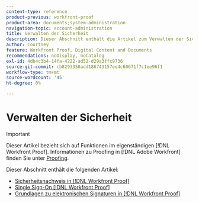 ```yaml
---
content-type: reference
product-previous: workfront-proof
product-area: documents;system-administration
navigation-topic: account-administration
title: Verwalten der Sicherheit
description: Dieser Abschnitt enthält die Artikel zum Verwalten der Sicherheit in  [!DNL Workfront Proof].
author: Courtney
feature: Workfront Proof, Digital Content and Documents
recommendations: noDisplay, noCatalog
exl-id: 4db4c3b4-14fa-4222-ad52-d29a3ffc9736
source-git-commit: cb8293350add186743157ee4c60671f7c1ee96f1
workflow-type: tm+mt
source-wordcount: '45'
ht-degree: 0%

---
```


# Verwalten der Sicherheit

>[!IMPORTANT]
>
>Dieser Artikel bezieht sich auf Funktionen im eigenständigen [!DNL Workfront Proof]. Informationen zu Proofing in [!DNL Adobe Workfront] finden Sie unter [Proofing](../../../review-and-approve-work/proofing/proofing.md).

Dieser Abschnitt enthält die folgenden Artikel:

* [Sicherheitsnachweis in [!DNL Workfront Proof]](../../../workfront-proof/wp-acct-admin/managing-security/proof-security-in-workfront-proof.md)
* [Single Sign-On [!DNL Workfront Proof]](../../../workfront-proof/wp-acct-admin/managing-security/single-sign-on-overview.md)
* [Grundlagen zu elektronischen Signaturen in [!DNL Workfront Proof]](../../../workfront-proof/wp-acct-admin/managing-security/electronic-sigs-in-wp.md)
